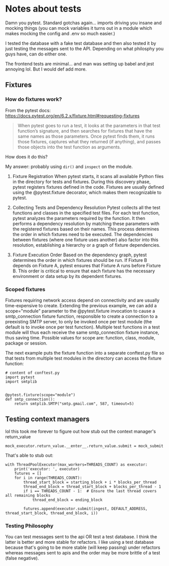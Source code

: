 # Notes about tests

Damn you pytest. Standard gotchas again... imports driving you insane and mocking things (you can mock variables it turns out in a module which makes mocking the config and .env so much easier.)

I tested the database with a fake test database and then also tested it by just testing the messages sent to the API. Depending on what philosphy you guys have, can do either one.

The frontend tests are minimal... and man was setting up babel and jest annoying lol. But I would def add more.

## Fixtures


### How do fixtures work?
From the pytest docs:
https://docs.pytest.org/en/6.2.x/fixture.html#requesting-fixtures

> When pytest goes to run a test, it looks at the parameters in that test function’s signature, and then searches for fixtures that have the same names as those parameters. Once pytest finds them, it runs those fixtures, captures what they returned (if anything), and passes those objects into the test function as arguments.

How does it do this?

My answer: probably using `dir()` and `inspect` on the module.

1. Fixture Registration
When pytest starts, it scans all available Python files in the directory for tests and fixtures. During this discovery phase, pytest registers fixtures defined in the code. Fixtures are usually defined using the @pytest.fixture decorator, which makes them recognizable to pytest.

2. Collecting Tests and Dependency Resolution
Pytest collects all the test functions and classes in the specified test files. For each test function, pytest analyzes the parameters required by the function. It then performs a dependency resolution by matching these parameters with the registered fixtures based on their names. This process determines the order in which fixtures need to be executed. The dependencies between fixtures (where one fixture uses another) also factor into this resolution, establishing a hierarchy or a graph of fixture dependencies.

3. Fixture Execution Order
Based on the dependency graph, pytest determines the order in which fixtures should be run. If Fixture B depends on Fixture A, pytest ensures that Fixture A runs before Fixture B. This order is critical to ensure that each fixture has the necessary environment or data setup by its dependent fixtures.


### Scoped fixtures

Fixtures requiring network access depend on connectivity and are usually time-expensive to create. Extending the previous example, we can add a scope="module" parameter to the @pytest.fixture invocation to cause a smtp_connection fixture function, responsible to create a connection to a preexisting SMTP server, to only be invoked once per test module (the default is to invoke once per test function). Multiple test functions in a test module will thus each receive the same smtp_connection fixture instance, thus saving time. Possible values for scope are: function, class, module, package or session.

The next example puts the fixture function into a separate conftest.py file so that tests from multiple test modules in the directory can access the fixture function:

```python3
# content of conftest.py
import pytest
import smtplib


@pytest.fixture(scope="module")
def smtp_connection():
    return smtplib.SMTP("smtp.gmail.com", 587, timeout=5)

```


## Testing context managers

lol this took me forever to figure out how stub out the context manager's return_value

```python3
mock_executor.return_value.__enter__.return_value.submit = mock_submit
```

That's able to stub out:

```python3
with ThreadPoolExecutor(max_workers=THREADS_COUNT) as executor:
    print('executor: ', executor)
    futures = []
    for i in range(THREADS_COUNT):
        thread_start_block = starting_block + i * blocks_per_thread
        thread_end_block = thread_start_block + blocks_per_thread - 1
        if i == THREADS_COUNT - 1:  # Ensure the last thread covers all remaining blocks
            thread_end_block = ending_block

        futures.append(executor.submit(ingest, DEFAULT_ADDRESS, thread_start_block, thread_end_block, i))
```


### Testing Philosophy

You can test messages sent to the api OR test a test database. I think the latter is better and more stable for refactors. I like using a test database because that's going to be more stable (will keep passing) under refactors whereas messages sent to apis and the order may be more brittle of a test (false negative).


